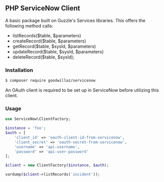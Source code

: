 ## PHP ServiceNow Client

A basic package built on Guzzle's Services libraries.  This offers the following method calls:

* listRecords($table, $parameters)
* createRecord($table, $parameters)
* getRecord($table, $sysId, $parameters)
* updateRecord($table, $sysId, $parameters)
* deleteRecord($table, $sysId);

### Installation

```bash
$ composer require goodwillaz/servicenow
```

An OAuth client is required to be set up in ServiceNow before utilizing this client.

### Usage

```php
use ServiceNow\ClientFactory;

$instance = 'foo';
$auth = [
    'client_id' => 'oauth-client-id-from-servicenow',
    'client_secret' => 'oauth-secret-from-servicenow',
    'username' => 'api-username',
    'password' => 'api-user-password'
];

$client = new ClientFactory($instance, $auth);

vardump($client->listRecords('incident'));
```
